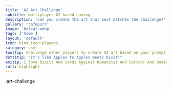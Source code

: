 ```yaml
---
title: 'AI Art Challenge'
subtitle: multiplayer AI-based gaming
description: 'Can you create the art that best matches the challenge?'
gallery: 'cafepurr'
image: 'botcat.webp'
tags: ['home']
layout: 'default'
icon: kind-icon:players
category: user
tooltip: Challenge other players to create AI art based on your prompt.
dottitip: "It's like Apples to Apples meets Dixit!"
amitip: I love Dixit! And Cards Against Humanity! And Cattan! And Dominion....
sort: highlight
---
```


:art-challenge
